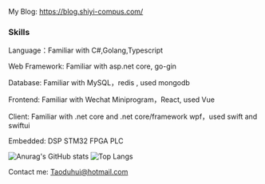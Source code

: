 My Blog: https://blog.shiyi-compus.com/

### Skills

Language：Familiar with C#,Golang,Typescript

Web Framework: Familiar with asp.net core, go-gin

Database: Familiar with MySQL，redis , used mongodb 

Frontend: Familiar with Wechat Miniprogram，React, used Vue

Client: Familiar with .net core and .net core/framework wpf，used swift and swiftui

Embedded: DSP STM32 FPGA PLC

![Anurag's GitHub stats](https://github-readme-stats.vercel.app/api?username=taoduhui&show_icons=true&theme=dark)
![Top Langs](https://github-readme-stats.vercel.app/api/top-langs/?username=taoduhui&layout=compact&theme=dark)

Contact me: Taoduhui@hotmail.com
<!--
**Taoduhui/Taoduhui** is a ✨ _special_ ✨ repository because its `README.md` (this file) appears on your GitHub profile.

Here are some ideas to get you started:

- 🔭 I’m currently working on ...
- 🌱 I’m currently learning ...
- 👯 I’m looking to collaborate on ...
- 🤔 I’m looking for help with ...
- 💬 Ask me about ...
- 📫 How to reach me: ...
- 😄 Pronouns: ...
- ⚡ Fun fact: ...
-->
